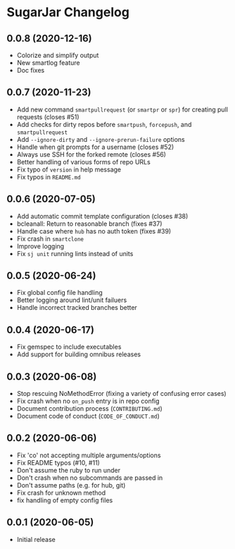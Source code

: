 # SugarJar Changelog

## 0.0.8 (2020-12-16)

* Colorize and simplify output
* New smartlog feature
* Doc fixes

## 0.0.7 (2020-11-23)

* Add new command `smartpullrequest` (or `smartpr` or `spr`) for creating
  pull requests (closes #51)
* Add checks for dirty repos before `smartpush`, `forcepush`, and
  `smartpullrequest`
* Add `--ignore-dirty` and `--ignore-prerun-failure` options
* Handle when git prompts for a username (closes #52)
* Always use SSH for the forked remote (closes #56)
* Better handling of various forms of repo URLs
* Fix typo of `version` in help message
* Fix typos in `README.md`

## 0.0.6 (2020-07-05)

* Add automatic commit template configuration (closes #38)
* bcleanall: Return to reasonable branch (fixes #37)
* Handle case where `hub` has no auth token (fixes #39)
* Fix crash in `smartclone`
* Improve logging
* Fix `sj unit` running lints instead of units

## 0.0.5 (2020-06-24)

* Fix global config file handling
* Better logging around lint/unit failuers
* Handle incorrect tracked branches better

## 0.0.4 (2020-06-17)

* Fix gemspec to include executables
* Add support for building omnibus releases

## 0.0.3 (2020-06-08)

* Stop rescuing NoMethodError (fixing a variety of confusing error cases)
* Fix crash when no `on_push` entry is in repo config
* Document contribution process (`CONTRIBUTING.md`)
* Document code of conduct (`CODE_OF_CONDUCT.md`)

## 0.0.2 (2020-06-06)

* Fix 'co' not accepting multiple arguments/options
* Fix README typos (#10, #11)
* Don't assume the ruby to run under
* Don't crash when no subcommands are passed in
* Don't assume paths (e.g. for hub, git)
* Fix crash for unknown method
* fix handling of empty config files

## 0.0.1 (2020-06-05)

* Initial release
